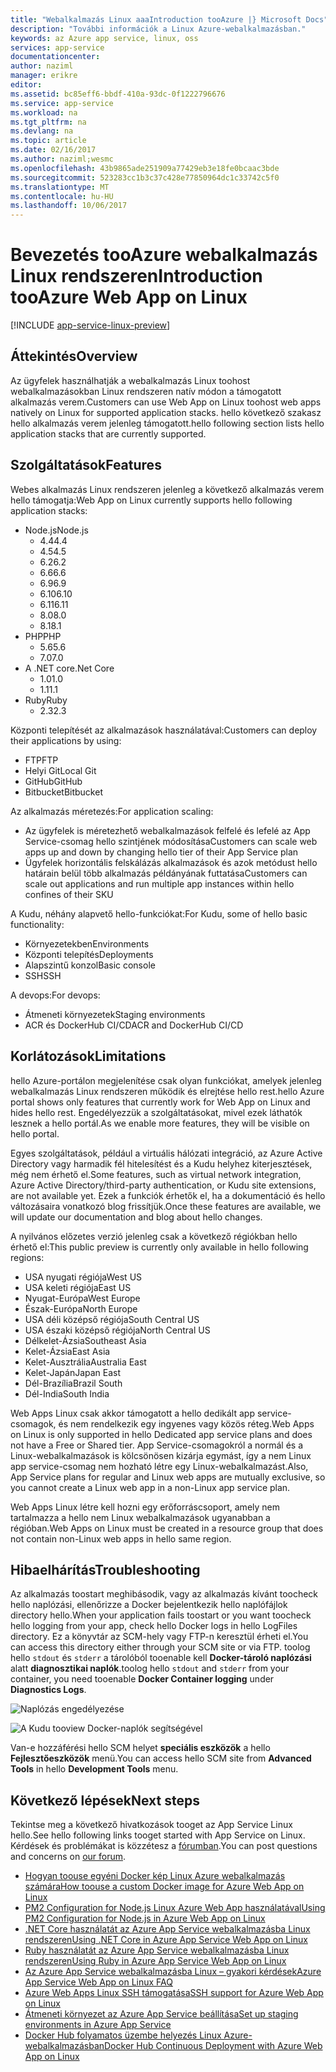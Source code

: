 ```yaml
---
title: "Webalkalmazás Linux aaaIntroduction tooAzure |} Microsoft Docs"
description: "További információk a Linux Azure-webalkalmazásban."
keywords: az Azure app service, linux, oss
services: app-service
documentationcenter: 
author: naziml
manager: erikre
editor: 
ms.assetid: bc85eff6-bbdf-410a-93dc-0f1222796676
ms.service: app-service
ms.workload: na
ms.tgt_pltfrm: na
ms.devlang: na
ms.topic: article
ms.date: 02/16/2017
ms.author: naziml;wesmc
ms.openlocfilehash: 43b9865ade251909a77429eb3e18fe0bcaac3bde
ms.sourcegitcommit: 523283cc1b3c37c428e77850964dc1c33742c5f0
ms.translationtype: MT
ms.contentlocale: hu-HU
ms.lasthandoff: 10/06/2017
---
```

# <a name="introduction-tooazure-web-app-on-linux"></a><span data-ttu-id="be938-104">Bevezetés tooAzure webalkalmazás Linux rendszeren</span><span class="sxs-lookup"><span data-stu-id="be938-104">Introduction tooAzure Web App on Linux</span></span>

[!INCLUDE [app-service-linux-preview](../../includes/app-service-linux-preview.md)]

## <a name="overview"></a><span data-ttu-id="be938-105">Áttekintés</span><span class="sxs-lookup"><span data-stu-id="be938-105">Overview</span></span>
<span data-ttu-id="be938-106">Az ügyfelek használhatják a webalkalmazás Linux toohost webalkalmazásokban Linux rendszeren natív módon a támogatott alkalmazás verem.</span><span class="sxs-lookup"><span data-stu-id="be938-106">Customers can use Web App on Linux toohost web apps natively on Linux for supported application stacks.</span></span> <span data-ttu-id="be938-107">hello következő szakasz hello alkalmazás verem jelenleg támogatott.</span><span class="sxs-lookup"><span data-stu-id="be938-107">hello following section lists hello application stacks that are currently supported.</span></span> 

## <a name="features"></a><span data-ttu-id="be938-108">Szolgáltatások</span><span class="sxs-lookup"><span data-stu-id="be938-108">Features</span></span>
<span data-ttu-id="be938-109">Webes alkalmazás Linux rendszeren jelenleg a következő alkalmazás verem hello támogatja:</span><span class="sxs-lookup"><span data-stu-id="be938-109">Web App on Linux currently supports hello following application stacks:</span></span>

* <span data-ttu-id="be938-110">Node.js</span><span class="sxs-lookup"><span data-stu-id="be938-110">Node.js</span></span>
    * <span data-ttu-id="be938-111">4.4</span><span class="sxs-lookup"><span data-stu-id="be938-111">4.4</span></span>
    * <span data-ttu-id="be938-112">4.5</span><span class="sxs-lookup"><span data-stu-id="be938-112">4.5</span></span>
    * <span data-ttu-id="be938-113">6.2</span><span class="sxs-lookup"><span data-stu-id="be938-113">6.2</span></span>
    * <span data-ttu-id="be938-114">6.6</span><span class="sxs-lookup"><span data-stu-id="be938-114">6.6</span></span>
    * <span data-ttu-id="be938-115">6.9</span><span class="sxs-lookup"><span data-stu-id="be938-115">6.9</span></span>
    * <span data-ttu-id="be938-116">6.10</span><span class="sxs-lookup"><span data-stu-id="be938-116">6.10</span></span>
    * <span data-ttu-id="be938-117">6.11</span><span class="sxs-lookup"><span data-stu-id="be938-117">6.11</span></span>
    * <span data-ttu-id="be938-118">8.0</span><span class="sxs-lookup"><span data-stu-id="be938-118">8.0</span></span>
    * <span data-ttu-id="be938-119">8.1</span><span class="sxs-lookup"><span data-stu-id="be938-119">8.1</span></span>
* <span data-ttu-id="be938-120">PHP</span><span class="sxs-lookup"><span data-stu-id="be938-120">PHP</span></span>
    * <span data-ttu-id="be938-121">5.6</span><span class="sxs-lookup"><span data-stu-id="be938-121">5.6</span></span>
    * <span data-ttu-id="be938-122">7.0</span><span class="sxs-lookup"><span data-stu-id="be938-122">7.0</span></span>
* <span data-ttu-id="be938-123">A .NET core</span><span class="sxs-lookup"><span data-stu-id="be938-123">.Net Core</span></span>
    * <span data-ttu-id="be938-124">1.0</span><span class="sxs-lookup"><span data-stu-id="be938-124">1.0</span></span>
    * <span data-ttu-id="be938-125">1.1</span><span class="sxs-lookup"><span data-stu-id="be938-125">1.1</span></span>
* <span data-ttu-id="be938-126">Ruby</span><span class="sxs-lookup"><span data-stu-id="be938-126">Ruby</span></span>
    * <span data-ttu-id="be938-127">2.3</span><span class="sxs-lookup"><span data-stu-id="be938-127">2.3</span></span>

<span data-ttu-id="be938-128">Központi telepítését az alkalmazások használatával:</span><span class="sxs-lookup"><span data-stu-id="be938-128">Customers can deploy their applications by using:</span></span>

* <span data-ttu-id="be938-129">FTP</span><span class="sxs-lookup"><span data-stu-id="be938-129">FTP</span></span>
* <span data-ttu-id="be938-130">Helyi Git</span><span class="sxs-lookup"><span data-stu-id="be938-130">Local Git</span></span>
* <span data-ttu-id="be938-131">GitHub</span><span class="sxs-lookup"><span data-stu-id="be938-131">GitHub</span></span>
* <span data-ttu-id="be938-132">Bitbucket</span><span class="sxs-lookup"><span data-stu-id="be938-132">Bitbucket</span></span>

<span data-ttu-id="be938-133">Az alkalmazás méretezés:</span><span class="sxs-lookup"><span data-stu-id="be938-133">For application scaling:</span></span>

* <span data-ttu-id="be938-134">Az ügyfelek is méretezhető webalkalmazások felfelé és lefelé az App Service-csomag hello szintjének módosítása</span><span class="sxs-lookup"><span data-stu-id="be938-134">Customers can scale web apps up and down by changing hello tier of their App Service plan</span></span>
* <span data-ttu-id="be938-135">Ügyfelek horizontális felskálázás alkalmazások és azok metódust hello határain belül több alkalmazás példányának futtatása</span><span class="sxs-lookup"><span data-stu-id="be938-135">Customers can scale out applications and run multiple app instances within hello confines of their SKU</span></span>

<span data-ttu-id="be938-136">A Kudu, néhány alapvető hello-funkciókat:</span><span class="sxs-lookup"><span data-stu-id="be938-136">For Kudu, some of hello basic functionality:</span></span>

* <span data-ttu-id="be938-137">Környezetekben</span><span class="sxs-lookup"><span data-stu-id="be938-137">Environments</span></span>
* <span data-ttu-id="be938-138">Központi telepítés</span><span class="sxs-lookup"><span data-stu-id="be938-138">Deployments</span></span>
* <span data-ttu-id="be938-139">Alapszintű konzol</span><span class="sxs-lookup"><span data-stu-id="be938-139">Basic console</span></span>
* <span data-ttu-id="be938-140">SSH</span><span class="sxs-lookup"><span data-stu-id="be938-140">SSH</span></span>

<span data-ttu-id="be938-141">A devops:</span><span class="sxs-lookup"><span data-stu-id="be938-141">For devops:</span></span>

* <span data-ttu-id="be938-142">Átmeneti környezetek</span><span class="sxs-lookup"><span data-stu-id="be938-142">Staging environments</span></span>
* <span data-ttu-id="be938-143">ACR és DockerHub CI/CD</span><span class="sxs-lookup"><span data-stu-id="be938-143">ACR and DockerHub CI/CD</span></span>

## <a name="limitations"></a><span data-ttu-id="be938-144">Korlátozások</span><span class="sxs-lookup"><span data-stu-id="be938-144">Limitations</span></span>
<span data-ttu-id="be938-145">hello Azure-portálon megjelenítése csak olyan funkciókat, amelyek jelenleg webalkalmazás Linux rendszeren működik és elrejtése hello rest.</span><span class="sxs-lookup"><span data-stu-id="be938-145">hello Azure portal shows only features that currently work for Web App on Linux and hides hello rest.</span></span> <span data-ttu-id="be938-146">Engedélyezzük a szolgáltatásokat, mivel ezek láthatók lesznek a hello portál.</span><span class="sxs-lookup"><span data-stu-id="be938-146">As we enable more features, they will be visible on hello portal.</span></span>

<span data-ttu-id="be938-147">Egyes szolgáltatások, például a virtuális hálózati integráció, az Azure Active Directory vagy harmadik fél hitelesítést és a Kudu helyhez kiterjesztések, még nem érhető el.</span><span class="sxs-lookup"><span data-stu-id="be938-147">Some features, such as virtual network integration, Azure Active Directory/third-party authentication, or Kudu site extensions, are not available yet.</span></span> <span data-ttu-id="be938-148">Ezek a funkciók érhetők el, ha a dokumentáció és hello változásaira vonatkozó blog frissítjük.</span><span class="sxs-lookup"><span data-stu-id="be938-148">Once these features are available, we will update our documentation and blog about hello changes.</span></span>

<span data-ttu-id="be938-149">A nyilvános előzetes verzió jelenleg csak a következő régiókban hello érhető el:</span><span class="sxs-lookup"><span data-stu-id="be938-149">This public preview is currently only available in hello following regions:</span></span>

* <span data-ttu-id="be938-150">USA nyugati régiója</span><span class="sxs-lookup"><span data-stu-id="be938-150">West US</span></span>
* <span data-ttu-id="be938-151">USA keleti régiója</span><span class="sxs-lookup"><span data-stu-id="be938-151">East US</span></span>
* <span data-ttu-id="be938-152">Nyugat-Európa</span><span class="sxs-lookup"><span data-stu-id="be938-152">West Europe</span></span>
* <span data-ttu-id="be938-153">Észak-Európa</span><span class="sxs-lookup"><span data-stu-id="be938-153">North Europe</span></span>
* <span data-ttu-id="be938-154">USA déli középső régiója</span><span class="sxs-lookup"><span data-stu-id="be938-154">South Central US</span></span>
* <span data-ttu-id="be938-155">USA északi középső régiója</span><span class="sxs-lookup"><span data-stu-id="be938-155">North Central US</span></span>
* <span data-ttu-id="be938-156">Délkelet-Ázsia</span><span class="sxs-lookup"><span data-stu-id="be938-156">Southeast Asia</span></span>
* <span data-ttu-id="be938-157">Kelet-Ázsia</span><span class="sxs-lookup"><span data-stu-id="be938-157">East Asia</span></span>
* <span data-ttu-id="be938-158">Kelet-Ausztrália</span><span class="sxs-lookup"><span data-stu-id="be938-158">Australia East</span></span>
* <span data-ttu-id="be938-159">Kelet-Japán</span><span class="sxs-lookup"><span data-stu-id="be938-159">Japan East</span></span>
* <span data-ttu-id="be938-160">Dél-Brazília</span><span class="sxs-lookup"><span data-stu-id="be938-160">Brazil South</span></span>
* <span data-ttu-id="be938-161">Dél-India</span><span class="sxs-lookup"><span data-stu-id="be938-161">South India</span></span>

<span data-ttu-id="be938-162">Web Apps Linux csak akkor támogatott a hello dedikált app service-csomagok, és nem rendelkezik egy ingyenes vagy közös réteg.</span><span class="sxs-lookup"><span data-stu-id="be938-162">Web Apps on Linux is only supported in hello Dedicated app service plans and does not have a Free or Shared tier.</span></span> <span data-ttu-id="be938-163">App Service-csomagokról a normál és a Linux-webalkalmazások is kölcsönösen kizárja egymást, így a nem Linux app service-csomag nem hozható létre egy Linux-webalkalmazást.</span><span class="sxs-lookup"><span data-stu-id="be938-163">Also, App Service plans for regular and Linux web apps are mutually exclusive, so you cannot create a Linux web app in a non-Linux app service plan.</span></span>

<span data-ttu-id="be938-164">Web Apps Linux létre kell hozni egy erőforráscsoport, amely nem tartalmazza a hello nem Linux webalkalmazások ugyanabban a régióban.</span><span class="sxs-lookup"><span data-stu-id="be938-164">Web Apps on Linux must be created in a resource group that does not contain non-Linux web apps in hello same region.</span></span>

## <a name="troubleshooting"></a><span data-ttu-id="be938-165">Hibaelhárítás</span><span class="sxs-lookup"><span data-stu-id="be938-165">Troubleshooting</span></span> ##

<span data-ttu-id="be938-166">Az alkalmazás toostart meghibásodik, vagy az alkalmazás kívánt toocheck hello naplózási, ellenőrizze a Docker bejelentkezik hello naplófájlok directory hello.</span><span class="sxs-lookup"><span data-stu-id="be938-166">When your application fails toostart or you want toocheck hello logging from your app, check hello Docker logs in hello LogFiles directory.</span></span> <span data-ttu-id="be938-167">Ez a könyvtár az SCM-hely vagy FTP-n keresztül érheti el.</span><span class="sxs-lookup"><span data-stu-id="be938-167">You can access this directory either through your SCM site or via FTP.</span></span>
<span data-ttu-id="be938-168">toolog hello `stdout` és `stderr` a tárolóból tooenable kell **Docker-tároló naplózási** alatt **diagnosztikai naplók**.</span><span class="sxs-lookup"><span data-stu-id="be938-168">toolog hello `stdout` and `stderr` from your container, you need tooenable **Docker Container logging** under **Diagnostics Logs**.</span></span>

![Naplózás engedélyezése][2]

![A Kudu tooview Docker-naplók segítségével][1]

<span data-ttu-id="be938-171">Van-e hozzáférési hello SCM helyet **speciális eszközök** a hello **Fejlesztőeszközök** menü.</span><span class="sxs-lookup"><span data-stu-id="be938-171">You can access hello SCM site from **Advanced Tools** in hello **Development Tools** menu.</span></span>

## <a name="next-steps"></a><span data-ttu-id="be938-172">Következő lépések</span><span class="sxs-lookup"><span data-stu-id="be938-172">Next steps</span></span>
<span data-ttu-id="be938-173">Tekintse meg a következő hivatkozások tooget az App Service Linux hello.</span><span class="sxs-lookup"><span data-stu-id="be938-173">See hello following links tooget started with App Service on Linux.</span></span> <span data-ttu-id="be938-174">Kérdések és problémákat is közzétesz a [fórumban](https://social.msdn.microsoft.com/forums/azure/home?forum=windowsazurewebsitespreview).</span><span class="sxs-lookup"><span data-stu-id="be938-174">You can post questions and concerns on [our forum](https://social.msdn.microsoft.com/forums/azure/home?forum=windowsazurewebsitespreview).</span></span>

* [<span data-ttu-id="be938-175">Hogyan toouse egyéni Docker kép Linux Azure webalkalmazás számára</span><span class="sxs-lookup"><span data-stu-id="be938-175">How toouse a custom Docker image for Azure Web App on Linux</span></span>](app-service-linux-using-custom-docker-image.md)
* [<span data-ttu-id="be938-176">PM2 Configuration for Node.js Linux Azure Web App használatával</span><span class="sxs-lookup"><span data-stu-id="be938-176">Using PM2 Configuration for Node.js in Azure Web App on Linux</span></span>](app-service-linux-using-nodejs-pm2.md)
* [<span data-ttu-id="be938-177">.NET Core használatát az Azure App Service webalkalmazásba Linux rendszeren</span><span class="sxs-lookup"><span data-stu-id="be938-177">Using .NET Core in Azure App Service Web App on Linux</span></span>](app-service-linux-using-dotnetcore.md)
* [<span data-ttu-id="be938-178">Ruby használatát az Azure App Service webalkalmazásba Linux rendszeren</span><span class="sxs-lookup"><span data-stu-id="be938-178">Using Ruby in Azure App Service Web App on Linux</span></span>](app-service-linux-ruby-get-started.md)
* [<span data-ttu-id="be938-179">Az Azure App Service webalkalmazásba Linux – gyakori kérdések</span><span class="sxs-lookup"><span data-stu-id="be938-179">Azure App Service Web App on Linux FAQ</span></span>](app-service-linux-faq.md)
* [<span data-ttu-id="be938-180">Azure Web Apps Linux SSH támogatása</span><span class="sxs-lookup"><span data-stu-id="be938-180">SSH support for Azure Web App on Linux</span></span>](./app-service-linux-ssh-support.md)
* [<span data-ttu-id="be938-181">Átmeneti környezet az Azure App Service beállítása</span><span class="sxs-lookup"><span data-stu-id="be938-181">Set up staging environments in Azure App Service</span></span>](./web-sites-staged-publishing.md)
* [<span data-ttu-id="be938-182">Docker Hub folyamatos üzembe helyezés Linux Azure-webalkalmazásban</span><span class="sxs-lookup"><span data-stu-id="be938-182">Docker Hub Continuous Deployment with Azure Web App on Linux</span></span>](./app-service-linux-ci-cd.md)

<!--Image references-->
[1]: ./media/app-service-linux-intro/kudu-docker-logs.png
[2]: ./media/app-service-linux-intro/logging.png